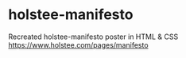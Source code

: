 # holstee-manifesto
Recreated holstee-manifesto poster in HTML &amp; CSS
https://www.holstee.com/pages/manifesto
